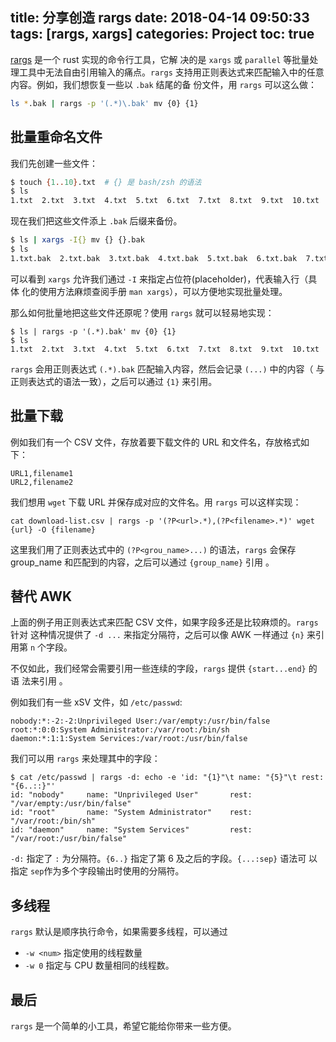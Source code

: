 title: 分享创造 rargs
date: 2018-04-14 09:50:33
tags: [rargs, xargs]
categories: Project
toc: true
---

[rargs](https://github.com/lotabout/rargs) 是一个 rust 实现的命令行工具，它解
决的是 `xargs` 或 `parallel` 等批量处理工具中无法自由引用输入的痛点。`rargs`
支持用正则表达式来匹配输入中的任意内容。例如，我们想恢复一些以 `.bak` 结尾的备
份文件，用 `rargs` 可以这么做：

```sh
ls *.bak | rargs -p '(.*)\.bak' mv {0} {1}
```

<!--more-->

## 批量重命名文件

我们先创建一些文件：

```sh
$ touch {1..10}.txt  # {} 是 bash/zsh 的语法
$ ls
1.txt  2.txt  3.txt  4.txt  5.txt  6.txt  7.txt  8.txt  9.txt  10.txt
```

现在我们把这些文件添上 `.bak` 后缀来备份。

```sh
$ ls | xargs -I{} mv {} {}.bak
$ ls
1.txt.bak  2.txt.bak  3.txt.bak  4.txt.bak  5.txt.bak  6.txt.bak  7.txt.bak  8.txt.bak  9.txt.bak  10.txt.bak
```

可以看到 `xargs` 允许我们通过 `-I` 来指定占位符(placeholder)，代表输入行（具体
化的使用方法麻烦查阅手册 `man xargs`），可以方便地实现批量处理。

那么如何批量地把这些文件还原呢？使用 `rargs` 就可以轻易地实现：

```
$ ls | rargs -p '(.*).bak' mv {0} {1}
$ ls
1.txt  2.txt  3.txt  4.txt  5.txt  6.txt  7.txt  8.txt  9.txt  10.txt
```

`rargs` 会用正则表达式 `(.*).bak` 匹配输入内容，然后会记录 `(...)` 中的内容（
与正则表达式的语法一致），之后可以通过 `{1}` 来引用。

## 批量下载

例如我们有一个 CSV 文件，存放着要下载文件的 URL 和文件名，存放格式如下：

```
URL1,filename1
URL2,filename2
```

我们想用 `wget` 下载 URL 并保存成对应的文件名。用 `rargs` 可以这样实现：

```
cat download-list.csv | rargs -p '(?P<url>.*),(?P<filename>.*)' wget {url} -O {filename}
```

这里我们用了正则表达式中的 `(?P<grou_name>...)` 的语法，`rargs` 会保存
group_name 和匹配到的内容，之后可以通过 `{group_name}` 引用 。

## 替代 AWK

上面的例子用正则表达式来匹配 CSV 文件，如果字段多还是比较麻烦的。`rargs` 针对
这种情况提供了 `-d ...` 来指定分隔符，之后可以像 AWK 一样通过 `{n}` 来引用第
`n` 个字段。

不仅如此，我们经常会需要引用一些连续的字段，`rargs` 提供 `{start...end}` 的语
法来引用 。

例如我们有一些 xSV 文件，如 `/etc/passwd`:

```
nobody:*:-2:-2:Unprivileged User:/var/empty:/usr/bin/false
root:*:0:0:System Administrator:/var/root:/bin/sh
daemon:*:1:1:System Services:/var/root:/usr/bin/false
```

我们可以用 `rargs` 来处理其中的字段：

```
$ cat /etc/passwd | rargs -d: echo -e 'id: "{1}"\t name: "{5}"\t rest: "{6..::}"'
id: "nobody"     name: "Unprivileged User"       rest: "/var/empty:/usr/bin/false"
id: "root"       name: "System Administrator"    rest: "/var/root:/bin/sh"
id: "daemon"     name: "System Services"         rest: "/var/root:/usr/bin/false"
```

`-d:` 指定了 `:` 为分隔符。`{6..}` 指定了第 6 及之后的字段。`{...:sep}` 语法可
以指定 `sep`作为多个字段输出时使用的分隔符。

## 多线程

`rargs` 默认是顺序执行命令，如果需要多线程，可以通过
-  `-w <num>` 指定使用的线程数量
-  `-w 0` 指定与 CPU 数量相同的线程数。

## 最后

`rargs` 是一个简单的小工具，希望它能给你带来一些方便。
